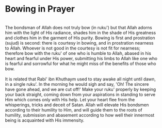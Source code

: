 Bowing in Prayer
================

   
 The bondsman of Allah does not truly bow (in ruku') but that Allah
adorns him with the light of His radiance, shades him in the shade of
His greatness and clothes him in the garment of His purity. Bowing is
first and prostration (sujud) is second: there is courtesy in bowing,
and in prostration nearness to Allah. Whoever is not good in the
courtesy is not fit for nearness; therefore bow with the ruku' of one
who is humble to Allah, abased in his heart and fearful under His power,
submitting his limbs to Allah like one who is fearful and sorrowful for
what he might miss of the benefits of those who bow.  
    
 It is related that Rabi' ibn Khuthaym used to stay awake all night
until dawn, in a single ruku'. In the morning he would sigh and say,
'Oh! The sincere have gone ahead, and we are cut off!' Make your ruku'
properly by keeping your back straight, coming down from your
aspirations in standing to serve Him which comes only with His help. Let
your heart flee from the whisperings, tricks and deceit of Satan. Allah
will elevate His bondsmen according to their humility to Him, and will
guide them to the roots of humility, submission and abasement according
to how well their innermost being is acquainted with His immensity.


